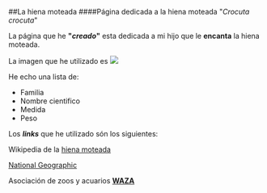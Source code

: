 ##La hiena moteada
####Página dedicada a la hiena moteada "_Crocuta crocuta_"

La página que he **"_creado_"** esta dedicada a mi hijo que le **encanta** la hiena moteada. 

La imagen que he utilizado es ![](http://www.bioenciclopedia.com/wp-content/uploads/2013/12/hiena-moteada-800.jpg)

He echo una lista de:
* Familia
* Nombre cientifico
* Medida
* Peso 

Los **_links_** que he utilizado són los siguientes: 

Wikipedia de la [hiena moteada][another place]

[National Geographic](http://nationalgeographic.es/animales/mamiferos/hiena-manchada)

Asociación de zoos y acuarios [**WAZA**][anotherlink]

[another place]: https://es.wikipedia.org/wiki/Crocuta_crocuta

[anotherlink]: http://www.waza.org/es/zoo/visitar-el-zoologico/los-perros-y-hienas/crocuta-crocuta
